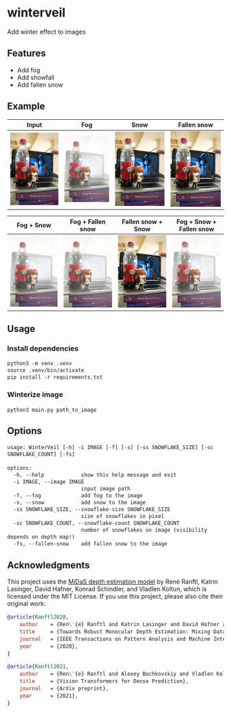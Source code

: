# winterveil
Add winter effect to images

## Features
- Add fog
- Add showfall
- Add fallen snow

## Example


| Input                            | Fog                                | Snow                               | Fallen snow                         |
| -------------------------------- | ---------------------------------- | ---------------------------------- | ----------------------------------- |
| ![output_f](examples/makise.jpg) | ![output_f](examples/output_f.png) | ![output_f](examples/output_s.png) | ![output_f](examples/output_fs.png) |

| Fog + Snow                           | Fog + Fallen snow                     | Fallen snow + Snow                    | Fog + Snow + Fallen snow                |
| ------------------------------------ | ------------------------------------- | ------------------------------------- | --------------------------------------- |
| ![output_f](examples/output_f_s.png) | ![output_f](examples/output_f_fs.png) | ![output_f](examples/output_s_fs.png) | ![output_f](examples/output_f_s_fs.png) |


## Usage
### Install dependencies
```
python3 -m venv .venv
source .venv/bin/activate
pip install -r requirements.txt
```

### Winterize image
```
python3 main.py path_to_image
```

## Options
```
usage: WinterVeil [-h] -i IMAGE [-f] [-s] [-ss SNOWFLAKE_SIZE] [-sc SNOWFLAKE_COUNT] [-fs]

options:
  -h, --help            show this help message and exit
  -i IMAGE, --image IMAGE
                        input image path
  -f, --fog             add fog to the image
  -s, --snow            add snow to the image
  -ss SNOWFLAKE_SIZE, --snowflake-size SNOWFLAKE_SIZE
                        size of snowflakes in pixel
  -sc SNOWFLAKE_COUNT, --snowflake-count SNOWFLAKE_COUNT
                        number of snowflakes on image (visibility depends on depth map!)
  -fs, --fallen-snow    add fallen snow to the image
```

## Acknowledgments

This project uses the [MiDaS depth estimation model]([link-to-model-repository-or-paper](https://arxiv.org/abs/1907.01341)) by René Ranftl, Katrin Lasinger, David Hafner, Konrad Schindler, and Vladlen Koltun, which is licensed under the MIT License. If you use this project, please also cite their original work:

```bibtex
@article{Ranftl2020,
	author    = {Ren\'{e} Ranftl and Katrin Lasinger and David Hafner and Konrad Schindler and Vladlen Koltun},
	title     = {Towards Robust Monocular Depth Estimation: Mixing Datasets for Zero-shot Cross-dataset Transfer},
	journal   = {IEEE Transactions on Pattern Analysis and Machine Intelligence (TPAMI)},
	year      = {2020},
}
```

```bibtex
@article{Ranftl2021,
	author    = {Ren\'{e} Ranftl and Alexey Bochkovskiy and Vladlen Koltun},
	title     = {Vision Transformers for Dense Prediction},
	journal   = {ArXiv preprint},
	year      = {2021},
}
```
